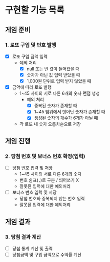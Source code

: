 # 구현할 기능 목록

## 게임 준비

### 1. 로또 구입 및 번호 발행

- [x] 로또 구입 금액 입력
    - 예외 처리
        - [x] null 또는 빈 값이 들어왔을 때
        - [x] 숫자가 아닌 값 입력 받았을 때
        - [x] 1,000원 단위로 입력 받지 않았을 때
- [x] 금액에 따라 로또 발행
    - 1~45 사이의 서로 다른 6개의 숫자 랜덤 생성
        - 예외 처리
            - [x] 중복된 숫자가 존재할 때
            - [x] 1~45 범위에서 벗어난 숫자가 존재할 때
            - [x] 생성된 숫자의 개수가 6개가 아닐 때
    - 각 로또 내 숫자 오름차순으로 저장

## 게임 진행

### 2. 당첨 번호 및 보너스 번호 확정(입력)

- [ ] 당첨 번호 입력 및 저장
    - 1~45 사이의 서로 다른 6개의 숫자
    - 번호 쉼표(`,`)로 구분 / 띄어쓰기 X
    - 잘못된 입력에 대한 예외처리
- [ ] 보너스 번호 입력 및 저장
    - 당첨 번호와 중복되지 않는 번호 입력
    - 잘못된 입력에 대한 예외처리

## 게임 결과

### 3. 당첨 결과 계산

- [ ] 당첨 통계 계산 및 출력
- [ ] 당첨금액 및 구입 금액으로 수익률 계산
